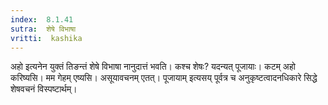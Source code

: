 ```yaml
---
index:  8.1.41
sutra:  शेषे विभाषा
vritti:  kashika 
---
```


अहो इत्यनेन युक्तं तिङन्तं शेषे विभाषा नानुदात्तं भवति। कश्च शेषः? यदन्यत् पूजायाः। कटम् अहो करिष्यसि। मम गेहम् एष्यसि। असूयावचनम् एतत्। पूजायाम् इत्यसय् पूर्वत्र च अनुकृष्टत्वादनधिकारे सिद्धे शेषवचनं विस्पष्टार्थम्।

